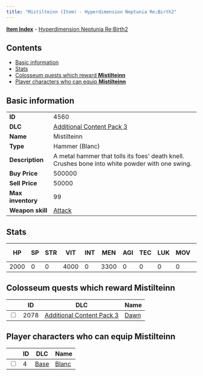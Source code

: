 ```yaml
---
title: "Mistilteinn (Item) - Hyperdimension Neptunia Re;Birth2"
---
```


[**Item Index**](/neptunia/rb2/item/index.html) - [Hyperdimension Neptunia Re;Birth2](/neptunia/rb2)

## Contents

- [Basic information](#basic-information)
- [Stats](#stats)
- [Colosseum quests which reward **Mistilteinn**](#colosseum-quests-which-reward-mistilteinn)
- [Player characters who can equip **Mistilteinn**](#player-characters-who-can-equip-mistilteinn)

## Basic information

|   |   |
| -- | -- |
| **ID** | 4560 |
| **DLC** | [Additional Content Pack 3](/neptunia/rb2/dlc/5-pack3.html) |
| **Name** | Mistilteinn |
| **Type** | Hammer (Blanc) |
| **Description** | A metal hammer that tolls its foes' death knell. Crushes bone into white powder with one swing. |
| **Buy Price** | 500000 |
| **Sell Price** | 50000 |
| **Max inventory** | 99 |
| **Weapon skill** | [Attack](/neptunia/rb2/skill/0-1401-attack.html) |

## Stats

| HP | SP | STR | VIT | INT | MEN | AGI | TEC | LUK | MOV | Fire res. | Ice res. | Wind res. | Lightning res. |
| -- | -- | --- | --- | --- | --- | --- | --- | --- | --- | --------- | -------- | --------- | -------------- |
| 2000 | 0 | 0 | 4000 | 0 | 3300 | 0 | 0 | 0 | 0 | 0 | 0 | 0 | 0 |

## Colosseum quests which reward **Mistilteinn**

|    | ID | DLC | Name |
| -- | -- | --- | ---- |
| <input type="checkbox" id="rb2-colosseum-5-2078" class="trackbox" /> | 2078 | [Additional Content Pack 3](/neptunia/rb2/dlc/5-pack3.html) | [Dawn](/neptunia/rb2/colosseum/5-2078-dawn.html) |

## Player characters who can equip **Mistilteinn**

|    | ID | DLC | Name |
| -- | -- | --- | ---- |
| <input type="checkbox" id="rb2-player-0-4" class="trackbox" /> | 4 | [Base](/neptunia/rb2/dlc/0-base.html) | [Blanc](/neptunia/rb2/player/0-4-blanc.html) |